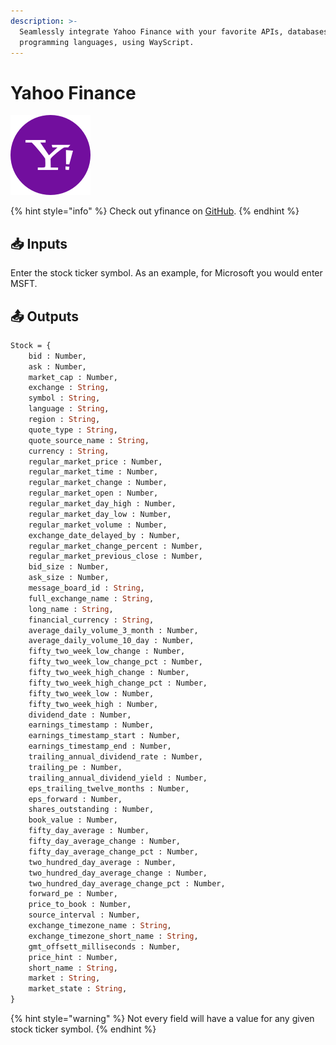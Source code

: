 ```yaml
---
description: >-
  Seamlessly integrate Yahoo Finance with your favorite APIs, databases, and
  programming languages, using WayScript.
---
```


# Yahoo Finance

![Retrieve stock information from Yahoo Finance.](../../.gitbook/assets/yahoo_finance.png)

{% hint style="info" %}
Check out yfinance on [GitHub](https://github.com/ranaroussi/yfinance).
{% endhint %}

## 📥 Inputs

Enter the stock ticker symbol. As an example, for Microsoft you would enter MSFT.

## 📤 Outputs

```graphql
Stock = {
    bid : Number,
    ask : Number,
    market_cap : Number,
    exchange : String, 
    symbol : String,
    language : String,
    region : String,
    quote_type : String,
    quote_source_name : String,
    currency : String,
    regular_market_price : Number,
    regular_market_time : Number,
    regular_market_change : Number,
    regular_market_open : Number,
    regular_market_day_high : Number,
    regular_market_day_low : Number,
    regular_market_volume : Number,
    exchange_date_delayed_by : Number,
    regular_market_change_percent : Number,
    regular_market_previous_close : Number,
    bid_size : Number,
    ask_size : Number,
    message_board_id : String,
    full_exchange_name : String,
    long_name : String,
    financial_currency : String,
    average_daily_volume_3_month : Number,
    average_daily_volume_10_day : Number,
    fifty_two_week_low_change : Number,
    fifty_two_week_low_change_pct : Number,
    fifty_two_week_high_change : Number,
    fifty_two_week_high_change_pct : Number,
    fifty_two_week_low : Number,
    fifty_two_week_high : Number, 
    dividend_date : Number,
    earnings_timestamp : Number,
    earnings_timestamp_start : Number,
    earnings_timestamp_end : Number,
    trailing_annual_dividend_rate : Number,
    trailing_pe : Number, 
    trailing_annual_dividend_yield : Number, 
    eps_trailing_twelve_months : Number, 
    eps_forward : Number, 
    shares_outstanding : Number, 
    book_value : Number, 
    fifty_day_average : Number, 
    fifty_day_average_change : Number, 
    fifty_day_average_change_pct : Number, 
    two_hundred_day_average : Number, 
    two_hundred_day_average_change : Number, 
    two_hundred_day_average_change_pct : Number, 
    forward_pe : Number, 
    price_to_book : Number, 
    source_interval : Number, 
    exchange_timezone_name : String, 
    exchange_timezone_short_name : String, 
    gmt_offsett_milliseconds : Number, 
    price_hint : Number, 
    short_name : String, 
    market : String,
    market_state : String, 
}
```

{% hint style="warning" %}
Not every field will have a value for any given stock ticker symbol.
{% endhint %}

